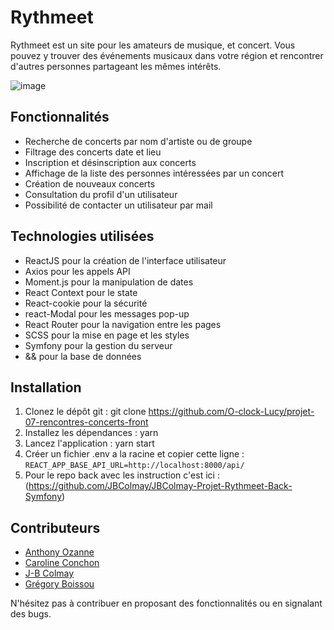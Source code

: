 # Rythmeet

Rythmeet est un site pour les amateurs de musique, et concert. Vous pouvez y trouver des événements musicaux dans votre région et rencontrer d'autres personnes partageant les mêmes intérêts.

![image](https://user-images.githubusercontent.com/113697375/224292850-ea3a9eef-a65d-422d-949a-ce0190baa929.png)


## Fonctionnalités

- Recherche de concerts par nom d'artiste ou de groupe
- Filtrage des concerts date et lieu
- Inscription et désinscription aux concerts
- Affichage de la liste des personnes intéressées par un concert
- Création de nouveaux concerts
- Consultation du profil d'un utilisateur
- Possibilité de contacter un utilisateur par mail

## Technologies utilisées

- ReactJS pour la création de l'interface utilisateur
- Axios pour les appels API
- Moment.js pour la manipulation de dates
- React Context pour le state
- React-cookie pour la sécurité
- react-Modal pour les messages pop-up
- React Router pour la navigation entre les pages
- SCSS pour la mise en page et les styles
- Symfony pour la gestion du serveur
- && pour la base de données

## Installation

1. Clonez le dépôt git : git clone https://github.com/O-clock-Lucy/projet-07-rencontres-concerts-front
2. Installez les dépendances : yarn
3. Lancez l'application : yarn start
4. Créer un fichier .env a la racine et copier cette ligne : ``REACT_APP_BASE_API_URL=http://localhost:8000/api/``
5. Pour le repo back avec les instruction c'est ici : (https://github.com/JBColmay/JBColmay-Projet-Rythmeet-Back-Symfony)




## Contributeurs

- [Anthony Ozanne](https://github.com/Anthony-Ozanne)
- [Caroline Conchon](https://github.com/carolineconchon)
- [J-B Colmay](https://github.com/JBColmay)
- [Grégory Boissou](https://github.com/gregory-boissou)

N'hésitez pas à contribuer en proposant des fonctionnalités ou en signalant des bugs.
